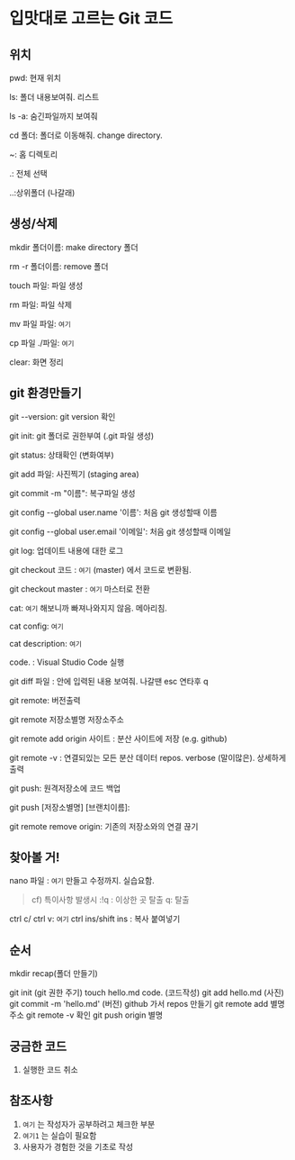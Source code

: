 # 입맛대로 고르는 Git 코드

## 위치
pwd: 현재 위치

ls: 폴더 내용보여줘. 리스트

ls -a: 숨긴파일까지 보여줘

cd 폴더: 폴더로 이동해줘. change directory.

~: 홈 디렉토리

.: 전체 선택

..:상위폴더 (나갈래)


## 생성/삭제
mkdir 폴더이름: make directory 폴더

rm -r 폴더이름: remove 폴더

touch 파일: 파일 생성

rm 파일: 파일 삭제

mv 파일 파일: `여기`

cp 파일 ./파일: `여기`

clear: 화면 정리


## git 환경만들기
git --version: git version 확인

git init: git 폴더로 권한부여 (.git 파일 생성)

git status: 상태확인 (변화여부)

git add 파일: 사진찍기 (staging area)

git commit -m "이름": 복구파일 생성

git config --global user.name '이름': 처음 git 생성할때 이름

git config --global user.email '이메일': 처음 git 생성할때 이메일

git log: 업데이트 내용에 대한 로그

git checkout 코드 : `여기` (master) 에서 코드로 변환됨.

git checkout master : `여기` 마스터로 전환

cat: `여기` 해보니까 빠져나와지지 않음. 메아리침.

cat config: `여기`

cat description: `여기`

code. : Visual Studio Code 실행

git diff 파일 : 안에 입력된 내용 보여줘. 나갈땐 esc 연타후 q

git remote: 버전출력

git remote 저장소별명 저장소주소

git remote add origin 사이트 : 분산 사이트에 저장 (e.g. github)

git remote -v : 연결되있는 모든 분산 데이터 repos. verbose (말이많은). 상세하게 출력

git push: 원격저장소에 코드 백업

git push [저장소별명] [브랜치이름]:

git remote remove origin: 기존의 저장소와의 연결 끊기 

## 찾아볼 거!
nano 파일 : `여기` 만들고 수정까지. 실습요함. 

> cf) 특이사항 발생시 
:!q : 이상한 곳 탈출
q: 탈출

ctrl c/ ctrl v: `여기`
ctrl ins/shift ins : 복사 붙여넣기

## 순서
mkdir recap(폴더 만들기)

git init (git 권한 주기)
touch hello.md
code. (코드작성)
git add hello.md (사진)
git commit -m 'hello.md' (버전)
github 가서 repos 만들기
git remote add 별명 주소
git remote -v 확인
git push origin 별명

## 궁금한 코드
1. 실행한 코드 취소




## 참조사항
1. `여기` 는 작성자가 공부하려고 체크한 부분
2. `여기1` 는 실습이 필요함
2. 사용자가 경험한 것을 기초로 작성